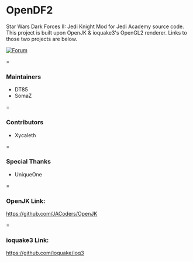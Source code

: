 # OpenDF2

Star Wars Dark Forces II: Jedi Knight Mod for Jedi Academy source code. This project is built upon OpenJK & ioquake3's OpenGL2 renderer. Links to those two projects are below.

[![Forum](https://img.shields.io/badge/forum-JKHub.org%20DarkForcesIIMod-brightgreen.svg)](https://jkhub.org/forum/63-dark-forces-ii-mod/)

=

### Maintainers

* DT85
* SomaZ

=

### Contributors

* Xycaleth

=

### Special Thanks

* UniqueOne

=

### OpenJK Link:

https://github.com/JACoders/OpenJK

=

### ioquake3 Link:

https://github.com/ioquake/ioq3
